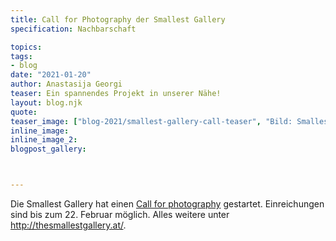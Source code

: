```yaml
---
title: Call for Photography der Smallest Gallery
specification: Nachbarschaft

topics:
tags:
- blog
date: "2021-01-20"
author: Anastasija Georgi
teaser: Ein spannendes Projekt in unserer Nähe!
layout: blog.njk
quote:
teaser_image: ["blog-2021/smallest-gallery-call-teaser", "Bild: Smallest Gallery Graz"]
inline_image:
inline_image_2:
blogpost_gallery:



---
```


Die Smallest Gallery hat einen [Call for photography](http://thesmallestgallery.at/ "the smallest gallery – Ort für Fotografie") gestartet. Einreichungen sind bis zum 22. Februar möglich. Alles weitere unter <http://thesmallestgallery.at/>.

